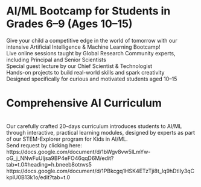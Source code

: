 # AI/ML Bootcamp for Students in Grades 6–9 (Ages 10–15)
Give your child a competitive edge in the world of tomorrow with our intensive Artificial Intelligence & Machine Learning Bootcamp!
<br>
Live online sessions taught by Global Research Community experts, including Principal and Senior Scientists
<br>
Special guest lecture by our Chief Scientist & Technologist
<br>
Hands-on projects to build real-world skills and spark creativity
<br>
Designed specifically for curious and motivated students aged 10–15

# Comprehensive AI Curriculum
<br>
Our carefully crafted 20-days curriculum introduces students to AI/ML through interactive, practical learning modules, designed by experts as part of our STEM-Explorer program for Kids in AI/ML.
<br>
Send request by clicking here:
<br>
https://docs.google.com/document/d/1bWgv8vw5ILmYw-oG_j_NNwFuUIjsa9BP4eFO46qqD6M/edit?tab=t.0#heading=h.bneeb8otnvs5
<br>
https://docs.google.com/document/d/1PBkcgq1HSK4ETzTji8t_lq9hDtlIy3qCkpIU0B13k1o/edit?tab=t.0